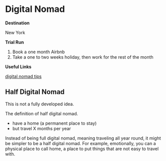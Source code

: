 # Digital Nomad

**Destination**

New York

**Trial Run**

1. Book a one month Airbnb
1. Take a one to two weeks holiday, then work for the rest of the month

**Useful Links**

[digital nomad tips](https://expertvagabond.com/digital-nomad-tips/)

## Half Digital Nomad

This is not a fully developed idea.

The definition of half digital nomad.

- have a home (a permanent place to stay)
- but travel X months per year

Instead of being full digital nomad, meaning traveling all year round, it might be simpler to be a half digital nomad. For example, emotionally, you can a physical place to call home, a place to put things that are not easy to travel with.
